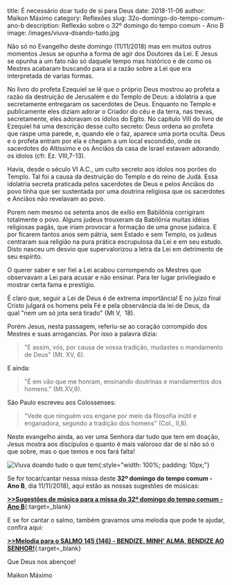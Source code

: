 title: É necessário doar tudo de si para Deus
date: 2018-11-06
author: Maikon Máximo
category: Reflexões
slug: 32o-domingo-do-tempo-comum-ano-b
description: Reflexão sobre o 32º domingo do tempo comum - Ano B
image: /images/viuva-doando-tudo.jpg

Não só no Evangelho deste domingo (11/11/2018) mas em muitos outros momentos
Jesus se opunha a forma de agir dos Doutores da Lei. 
E Jesus se opunha a um fato não só daquele tempo mas histórico e de como os Mestres acabaram buscando para si a razão sobre a Lei que era interpretada de varias formas. 

No livro do profeta Ezequiel se lê que o próprio Deus mostrou ao profeta a razão da destruição de Jerusalém e do Templo de Deus: a idolatria a que secretamente entregaram os sacerdotes de Deus. Enquanto no Templo e publicamente eles diziam adorar o Criador do céu e da terra, nas trevas, secretamente, eles adoravam os ídolos do Egito. No capítulo VIII do livro de Ezequiel há uma descrição desse culto secreto: Deus ordena ao profeta que raspe uma parede, e, quando ele o faz, aparece uma porta oculta. Deus e o profeta entram por ela e chegam a um local escondido, onde os sacerdotes do Altíssimo e os Anciãos da casa de Israel estavam adorando os ídolos (cfr. Ez. VIII,7-13).

Havia, desde o século VI A.C., um culto secreto aos ídolos nos porões do Templo. Tal foi a causa da destruição do Templo e do reino de Judá. Essa idolatria secreta praticada pelos sacerdotes de Deus e pelos Anciãos do povo tinha que ser sustentada por uma doutrina religiosa que os sacerdotes e Anciãos não revelavam ao povo.

Porem nem mesmo os setenta anos de exílio em Babilônia corrigiram totalmente o povo. Alguns judeus trouxeram da Babilônia muitas idéias religiosas pagãs, que iriam provocar a formação de uma gnose judaica.
E por ficarem tantos anos sem pátria, sem Estado e sem Templo, os judeus centraram sua religião na pura prática escrupulosa da Lei e em seu estudo. Disto nasceu um desvio que supervalorizou a letra da Lei em detrimento de seu espírito.

O querer saber e ser fiel a Lei acabou corrompendo os Mestres que observavam a Lei para acusar e não ensinar. Para ter lugar privilegiado e mostrar certa fama e prestígio. 

É claro que, seguir a Lei de Deus é de extrema importância! 
E no juízo final Cristo julgará os homens pela Fé e pela observância da lei de Deus, da qual "nem um só jota será tirado" (Mt V,  18).

Porém Jesus, nesta passagem, referiu-se ao coração corrompido dos Mestres e suas arrogancias. 
Por isso a palavra dizia:

>"E assim, vós, por causa de vossa tradição, mudastes o mandamento de Deus" (Mt. XV, 6).

E ainda:

>"É em vão que me honram, ensinando doutrinas e mandamentos dos homens." (Mt.XV,9).

São Paulo escreveu aos Colossenses:

>"Vede que ninguém vos engane por meio da filosofia inútil e enganadora, segundo a tradição dos homens" (Col., II,8).

Neste evangelho ainda, ao ver uma Senhora dar tudo que tem em doação, Jesus mostra aos discípulos o quanto é mais valoroso dar de si não só o que sobre, mas o que temos e nos fará falta!

![Viuva doando tudo o que tem](/images/viuva-doando-tudo.jpg){:style="width: 100%; padding: 10px;"}

Se for tocar/cantar nessa missa deste **32º domingo do tempo comum - Ano B**, dia 11/11/2018),
aqui estão as nossas sugestões de músicas:

[**>>Sugestões de música para a missa do 32º domingo do tempo comum - Ano B**](https://musicasparamissa.com.br/sugestoes-para/32o-domingo-do-tempo-comum-ano-b/){:target=\_blank}

E se for cantar o salmo, também gravamos uma melodia que pode te ajudar, confira aqui:

[**>>Melodia para o SALMO 145 (146) - BENDIZE, MINH' ALMA, BENDIZE AO SENHOR!**](https://musicasparamissa.com.br/musica/salmo-145-146-bendize-minh-alma-bendize-ao-senhor/){:target=\_blank}

Que Deus nos abençoe!

Maikon Máximo
